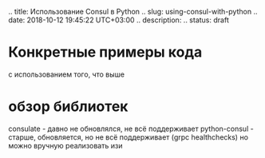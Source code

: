 .. title: Использование Consul в Python
.. slug: using-consul-with-python
.. date: 2018-10-12 19:45:22 UTC+03:00
.. description:
.. status: draft


# Конкретные примеры кода

с использованием того, что выше


# обзор библиотек

consulate - давно не обновлялся, не всё поддерживает
python-consul - старше, обновляется, но не всё поддерживает
(grpc healthchecks)
но можно вручную реализовать изи

